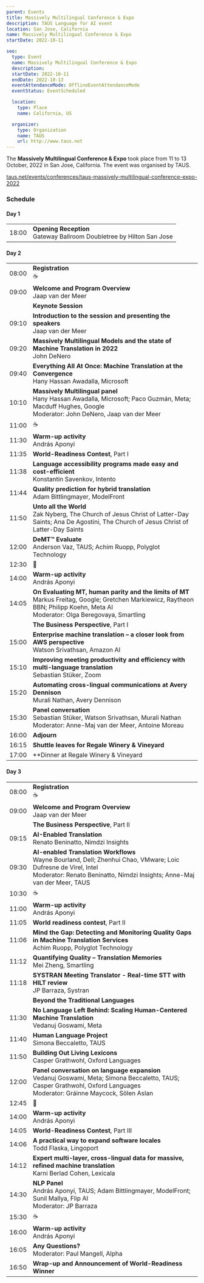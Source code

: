 ```yaml
---
parent: Events
title: Massively Multilingual Conference & Expo
description: TAUS Language for AI event
location: San Jose, California
name: Massively Multilingual Conference & Expo
startDate: 2022-10-11

seo:
  type: Event
  name: Massively Multilingual Conference & Expo
  description:
  startDate: 2022-10-11
  endDate: 2022-10-13
  eventAttendanceMode: OfflineEventAttendanceMode
  eventStatus: EventScheduled

  location:
    type: Place
    name: California, US

  organizer:
    type: Organization
    name: TAUS
    url: http://www.taus.net
---
```


The **Massively Multilingual Conference & Expo** took place from 11 to 13 October, 2022 in San Jose, California.
The event was organised by TAUS.

[taus.net/events/conferences/taus-massively-multilingual-conference-expo-2022](https://www.taus.net/events/conferences/taus-massively-multilingual-conference-expo-2022/)

### Schedule

#### Day 1

|     |     |
| --- | --- |
| 18:00 | **Opening Reception** <br>Gateway Ballroom Doubletree by Hilton San Jose |

#### Day 2

|     |     |
| --- | --- |
| 08:00 | **Registration** <br>☕️ |
| 09:00 | **Welcome and Program Overview** <br>Jaap van der Meer |
| | **Keynote Session** |
| 09:10 | **Introduction to the session and presenting the speakers** <br>Jaap van der Meer |
| 09:20 | **Massively Multilingual Models and the state of Machine Translation in 2022** <br>John DeNero |
| 09:40 | **Everything All At Once: Machine Translation at the Convergence** <br>Hany Hassan Awadalla, Microsoft |
| 10:10 | **Massively Multilingual panel** <br>Hany Hassan Awadalla, Microsoft; Paco Guzmán, Meta; Macduff Hughes, Google <br>Moderator: John DeNero, Jaap van der Meer |
| 11:00 | ☕️ |
| 11:30 | **Warm-up activity** <br>András Aponyi |
| 11:35 | **World-Readiness Contest**, Part I |
| 11:38 | **Language accessibility programs made easy and cost-efficient** <br>Konstantin Savenkov, Intento |
| 11:44 | **Quality prediction for hybrid translation** <br>Adam Bittlingmayer, ModelFront |
| 11:50 | **Unto all the World** <br>Zak Nyberg, The Church of Jesus Christ of Latter-Day Saints; Ana De Agostini, The Church of Jesus Christ of Latter-Day Saints |
| 12:00 | **DeMT™ Evaluate** <br>Anderson Vaz, TAUS; Achim Ruopp, Polyglot Technology |
| 12:30 | 🍴 |
| 14:00 | **Warm-up activity** <br>András Aponyi |
| 14:05 | **On Evaluating MT, human parity and the limits of MT** <br>Markus Freitag, Google; Gretchen Markiewicz, Raytheon BBN; Philipp Koehn, Meta AI <br>Moderator: Olga Beregovaya, Smartling |
| | **The Business Perspective**, Part I |
| 15:00 | **Enterprise machine translation – a closer look from AWS perspective** <br>Watson Srivathsan, Amazon AI |
| 15:10 | **Improving meeting productivity and efficiency with multi-language translation** <br>Sebastian Stüker, Zoom |
| 15:20 | **Automating cross-lingual communications at Avery Dennison** <br>Murali Nathan, Avery Dennison |
| 15:30 | **Panel conversation** <br>Sebastian Stüker, Watson Srivathsan, Murali Nathan<br>Moderator: Anne-Maj van der Meer, Antoine Moreau |
| 16:00 | **Adjourn** |
| 16:15 | **Shuttle leaves for Regale Winery & Vineyard** |
| 17:00 | **Dinner at Regale Winery & Vineyard |

#### Day 3

|     |     |
| --- | --- |
| 08:00 | **Registration** <br>☕️ |
| 09:00 | **Welcome and Program Overview** <br>Jaap van der Meer |
| | **The Business Perspective**, Part II |
| 09:15 | **AI-Enabled Translation** <br>Renato Beninatto, Nimdzi Insights |
| 09:30 | **AI-enabled Translation Workflows** <br>Wayne Bourland, Dell; Zhenhui Chao, VMware; Loic Dufresne de Virel, Intel <br>Moderator: Renato Beninatto, Nimdzi Insights; Anne-Maj van der Meer, TAUS |
| 10:30 | ☕️ |
| 11:00 | **Warm-up activity** <br>András Aponyi |
| 11:05 | **World readiness contest**, Part II |
| 11:06 | **Mind the Gap: Detecting and Monitoring Quality Gaps in Machine Translation Services** <br>Achim Ruopp, Polyglot Technology |
| 11:12 | **Quantifying Quality – Translation Memories** <br>Mei Zheng, Smartling |
| 11:18 | **SYSTRAN Meeting Translator - Real-time STT with HILT review** <br>JP Barraza, Systran |
| | **Beyond the Traditional Languages** |
| 11:30 | **No Language Left Behind: Scaling Human-Centered Machine Translation** <br>Vedanuj Goswami, Meta |
| 11:40 | **Human Language Project** <br>Simona Beccaletto, TAUS |
| 11:50 | **Building Out Living Lexicons** <br>Casper Grathwohl, Oxford Languages |
| 12:00 | **Panel conversation on language expansion** <br>Vedanuj Goswami, Meta; Simona Beccaletto, TAUS; Casper Grathwohl, Oxford Languages <br>Moderator: Gráinne Maycock, Sölen Aslan |
| 12:45 | 🍴 |
| 14:00 | **Warm-up activity** <br>András Aponyi |
| 14:05 | **World-Readiness Contest**, Part III |
| 14:06 | **A practical way to expand software locales** <br>Todd Flaska, Lingoport |
| 14:12 | **Expert multi-layer, cross-lingual data for massive, refined machine translation** <br>Karni Berlad Cohen, Lexicala |
| 14:30 | **NLP Panel** <br>András Aponyí, TAUS; Adam Bittlingmayer, ModelFront; Sunil Mallya, Flip AI<br>Moderator: JP Barraza |
| 15:30 | ☕️ |
| 16:00 | **Warm-up activity** <br>András Aponyi |
| 16:05 | **Any Questions?** <br>Moderator: Paul Mangell, Alpha |
| 16:50 | **Wrap-up and Announcement of World-Readiness Winner** |
